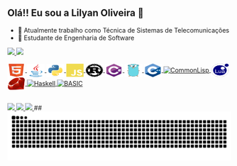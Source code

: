 ## Olá!! Eu sou a Lilyan Oliveira 👋

- 🔭 Atualmente trabalho como Técnica de Sistemas de Telecomunicações
- 🌱 Estudante de Engenharia de Software

<div>
  <a href="https://github.com/Lilyan-Oliveira">
  <img height="180em" src="https://github-readme-stats.vercel.app/api?username=Lilyan-Oliveira&show_icons=true&theme=dracula&include_all_commits=true&count_private=true"/> 
  <img height="180em" src="https://github-readme-stats.vercel.app/api/top-langs/?username=Lilyan-Oliveira&layout=compact&langs_count=16&theme=dracula"/>
</div>

<div style="display: inline_block"><br>
  <img align="center" alt="HTML" height="30" width="40" src="https://raw.githubusercontent.com/devicons/devicon/master/icons/html5/html5-original.svg">
  <img align="center" alt="Java" height="30" width="40" src="https://raw.githubusercontent.com/devicons/devicon/master/icons/java/java-original.svg">
  <img align="center" alt="Python" height="30" width="40" src="https://raw.githubusercontent.com/devicons/devicon/master/icons/python/python-original.svg">
  <img align="center" alt="JavaScript" height="30" width="40" src="https://raw.githubusercontent.com/devicons/devicon/master/icons/javascript/javascript-plain.svg">
  <img align="center" alt="Rust" height="30" width="40" src="https://raw.githubusercontent.com/devicons/devicon/master/icons/rust/rust-plain.svg">
  <img align="center" alt="CSharp" height="30" width="40" src="https://raw.githubusercontent.com/devicons/devicon/master/icons/csharp/csharp-original.svg">
  <img align="center" alt="Go" height="30" width="40" src="https://raw.githubusercontent.com/devicons/devicon/master/icons/go/go-original.svg">
  <img align="center" alt="Cplusplus" height="30" width="40" src="https://raw.githubusercontent.com/devicons/devicon/master/icons/cplusplus/cplusplus-original.svg">
  <img align="center" alt="CommonLisp" height="30" width="40" src="https://upload.wikimedia.org/wikipedia/commons/3/3c/Lisplogo.png">
  <img align="center" alt="Lua" height="30" width="40" src="https://raw.githubusercontent.com/devicons/devicon/master/icons/lua/lua-original.svg">
  <img align="center" alt="Ruby" height="30" width="40" src="https://raw.githubusercontent.com/devicons/devicon/master/icons/ruby/ruby-original.svg">
  <img align="center" alt="Haskell" height="30" width="40" src="https://upload.wikimedia.org/wikipedia/commons/1/1c/Haskell-Logo.svg">
  <img align="center" alt="BASIC" height="30" width="40" src="https://upload.wikimedia.org/wikipedia/commons/5/5f/Basic_Logo.svg">
</div>

##

<div>
  <a href="https://www.linkedin.com/in/lilyan-oliveira-85639319b/" target="_blank">
    <img src="https://img.shields.io/badge/-LinkedIn-%230077B5?style=for-the-badge&logo=linkedin&logoColor=white" target="_blank">
  </a>
  <a href="https://www.instagram.com/lily_oliveira._" target="_blank">
    <img src="https://img.shields.io/badge/-Instagram-%23E4405F?style=for-the-badge&logo=instagram&logoColor=white" target="_blank">
  </a>
  <a href="https://discord.gg/WCuQDrPD" target="_blank">
    <img src="https://img.shields.io/badge/Discord-7289DA?style=for-the-badge&logo=discord&logoColor=white" target="_blank">
  </a>
##

<picture align="center">
  <source media="(prefers-color-scheme: dark)" srcset="https://raw.githubusercontent.com/Lilyan-Oliveira/Lilyan-Oliveira/output/github-contribution-grid-snake-dark.svg">
  <source media="(prefers-color-scheme: light)" srcset="https://raw.githubusercontent.com/Lilyan-Oliveira/Lilyan-Oliveira/output/github-contribution-grid-snake-dark.svg">
  <img align="center" alt="github contribution grid snake animation" src="https://raw.githubusercontent.com/Lilyan-Oliveira/Lilyan-Oliveira/output/github-contribution-grid-snake.svg">
</picture>

</div>


